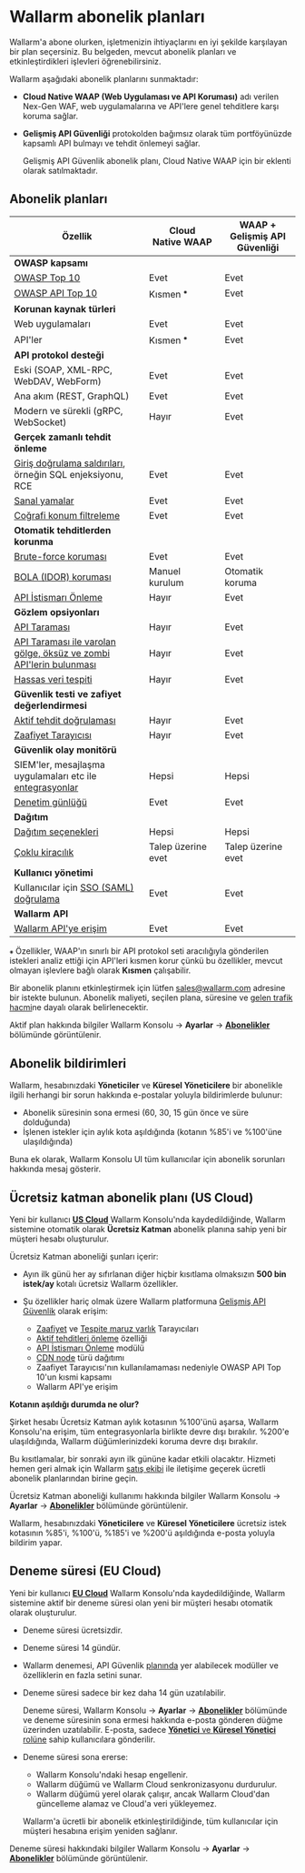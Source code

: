 # Wallarm abonelik planları

Wallarm'a abone olurken, işletmenizin ihtiyaçlarını en iyi şekilde karşılayan bir plan seçersiniz. Bu belgeden, mevcut abonelik planları ve etkinleştirdikleri işlevleri öğrenebilirsiniz.

Wallarm aşağıdaki abonelik planlarını sunmaktadır:

* **Cloud Native WAAP (Web Uygulaması ve API Koruması)** adı verilen Nex-Gen WAF, web uygulamalarına ve API'lere genel tehditlere karşı koruma sağlar.
* **Gelişmiş API Güvenliği** protokolden bağımsız olarak tüm portföyünüzde kapsamlı API bulmayı ve tehdit önlemeyi sağlar.

    Gelişmiş API Güvenlik abonelik planı, Cloud Native WAAP için bir eklenti olarak satılmaktadır.

## Abonelik planları

| Özellik | Cloud Native WAAP | WAAP + Gelişmiş API Güvenliği |
| ------- | ----------------- | --------------------- |
| **OWASP kapsamı** | | |
| [OWASP Top 10](https://owasp.org/www-project-top-ten/) | Evet | Evet |
| [OWASP API Top 10](https://owasp.org/www-project-api-security/) | Kısmen <sup>⁕</sup> | Evet |
| **Korunan kaynak türleri** | | |
| Web uygulamaları | Evet | Evet |
| API'ler | Kısmen <sup>⁕</sup> | Evet |
| **API protokol desteği** | | |
| Eski (SOAP, XML-RPC, WebDAV, WebForm) | Evet | Evet |
| Ana akım (REST, GraphQL) | Evet | Evet |
| Modern ve sürekli (gRPC, WebSocket) | Hayır | Evet |
| **Gerçek zamanlı tehdit önleme** | | |
| [Giriş doğrulama saldırıları](../about-wallarm/protecting-against-attacks.md#input-validation-attacks), örneğin SQL enjeksiyonu, RCE | Evet | Evet |
| [Sanal yamalar](../user-guides/rules/vpatch-rule.md) | Evet | Evet |
| [Coğrafi konum filtreleme](../user-guides/ip-lists/overview.md) | Evet | Evet |
| **Otomatik tehditlerden korunma** | | |
| [Brute-force koruması](../admin-en/configuration-guides/protecting-against-bruteforce.md) | Evet | Evet |
| [BOLA (IDOR) koruması](../admin-en/configuration-guides/protecting-against-bola.md) | Manuel kurulum | Otomatik koruma |
| [API İstismarı Önleme](../api-abuse-prevention/overview.md) | Hayır | Evet |
| **Gözlem opsiyonları** | | |
| [API Taraması](../api-discovery/overview.md) | Hayır | Evet |
| [API Taraması ile varolan gölge, öksüz ve zombi API'lerin bulunması](../api-discovery/overview.md#shadow-orphan-and-zombie-apis) | Hayır | Evet |
| [Hassas veri tespiti](../api-discovery/overview.md) | Hayır | Evet |
| **Güvenlik testi ve zafiyet değerlendirmesi** | | |
| [Aktif tehdit doğrulaması](../about-wallarm/detecting-vulnerabilities.md#active-threat-verification) | Hayır | Evet |
| [Zaafiyet Tarayıcısı](../about-wallarm/detecting-vulnerabilities.md#vulnerability-scanner) | Hayır | Evet |
| **Güvenlik olay monitörü** | | |
| SIEM'ler, mesajlaşma uygulamaları etc ile [entegrasyonlar](../user-guides/settings/integrations/integrations-intro.md) | Hepsi | Hepsi |
| [Denetim günlüğü](../user-guides/settings/audit-log.md) | Evet | Evet |
| **Dağıtım** | | |
| [Dağıtım seçenekleri](../installation/supported-deployment-options.md) | Hepsi | Hepsi |
| [Çoklu kiracılık](../installation/multi-tenant/overview.md) | Talep üzerine evet | Talep üzerine evet |
| **Kullanıcı yönetimi** | | |
| Kullanıcılar için [SSO (SAML) doğrulama](../admin-en/configuration-guides/sso/intro.md) | Evet | Evet |
| **Wallarm API** | | |
| [Wallarm API'ye erişim](../api/overview.md) | Evet | Evet |

`⁕` Özellikler, WAAP'ın sınırlı bir API protokol seti aracılığıyla gönderilen istekleri analiz ettiği için API'leri kısmen korur çünkü bu özellikler, mevcut olmayan işlevlere bağlı olarak **Kısmen** çalışabilir.

Bir abonelik planını etkinleştirmek için lütfen [sales@wallarm.com](mailto:sales@wallarm.com) adresine bir istekte bulunun. Abonelik maliyeti, seçilen plana, süresine ve [gelen trafik hacmi](../admin-en/operation/learn-incoming-request-number.md)ne dayalı olarak belirlenecektir.

Aktif plan hakkında bilgiler Wallarm Konsolu → **Ayarlar** → [**Abonelikler**](../user-guides/settings/subscriptions.md) bölümünde görüntülenir.

## Abonelik bildirimleri

Wallarm, hesabınızdaki **Yöneticiler** ve **Küresel Yöneticilere** bir abonelikle ilgili herhangi bir sorun hakkında e-postalar yoluyla bildirimlerde bulunur:

* Abonelik süresinin sona ermesi (60, 30, 15 gün önce ve süre dolduğunda)
* İşlenen istekler için aylık kota aşıldığında (kotanın %85'i ve %100'üne ulaşıldığında)

Buna ek olarak, Wallarm Konsolu UI tüm kullanıcılar için abonelik sorunları hakkında mesaj gösterir.

## Ücretsiz katman abonelik planı (US Cloud)

Yeni bir kullanıcı **[US Cloud](overview.md#cloud)** Wallarm Konsolu'nda kaydedildiğinde, Wallarm sistemine otomatik olarak **Ücretsiz Katman** abonelik planına sahip yeni bir müşteri hesabı oluşturulur.

Ücretsiz Katman aboneliği şunları içerir:

* Ayın ilk günü her ay sıfırlanan diğer hiçbir kısıtlama olmaksızın **500 bin istek/ay** kotalı ücretsiz Wallarm özellikler.
* Şu özellikler hariç olmak üzere Wallarm platformuna [Gelişmiş API Güvenlik](#subscription-plans) olarak erişim:

    * [Zaafiyet](detecting-vulnerabilities.md#vulnerability-scanner) ve [Tespite maruz varlık](../user-guides/scanner.md) Tarayıcıları
    * [Aktif tehditleri önleme](detecting-vulnerabilities.md#active-threat-verification) özelliği
    * [API İstismarı Önleme](../api-abuse-prevention/overview.md) modülü
    * [CDN node](../installation/cdn-node.md) türü dağıtımı
    * Zaafiyet Tarayıcısı'nın kullanılamaması nedeniyle OWASP API Top 10'un kısmi kapsamı
    * Wallarm API'ye erişim

**Kotanın aşıldığı durumda ne olur?**

Şirket hesabı Ücretsiz Katman aylık kotasının %100'ünü aşarsa, Wallarm Konsolu'na erişim, tüm entegrasyonlarla birlikte devre dışı bırakılır. %200'e ulaşıldığında, Wallarm düğümlerinizdeki koruma devre dışı bırakılır.

Bu kısıtlamalar, bir sonraki ayın ilk gününe kadar etkili olacaktır. Hizmeti hemen geri almak için Wallarm [satış ekibi](mailto:sales@wallarm.com) ile iletişime geçerek ücretli abonelik planlarından birine geçin.

Ücretsiz Katman aboneliği kullanımı hakkında bilgiler Wallarm Konsolu → **Ayarlar** → [**Abonelikler**](../user-guides/settings/subscriptions.md) bölümünde görüntülenir.

Wallarm, hesabınızdaki **Yöneticilere** ve **Küresel Yöneticilere** ücretsiz istek kotasının %85'i, %100'ü, %185'i ve %200'ü aşıldığında e-posta yoluyla bildirim yapar.

## Deneme süresi (EU Cloud)

Yeni bir kullanıcı **[EU Cloud](overview.md#cloud)** Wallarm Konsolu'nda kaydedildiğinde, Wallarm sistemine aktif bir deneme süresi olan yeni bir müşteri hesabı otomatik olarak oluşturulur.

* Deneme süresi ücretsizdir.
* Deneme süresi 14 gündür.
* Wallarm denemesi, API Güvenlik [planında](#subscription-plans) yer alabilecek modüller ve özelliklerin en fazla setini sunar.
* Deneme süresi sadece bir kez daha 14 gün uzatılabilir.

    Deneme süresi, Wallarm Konsolu → **Ayarlar** → [**Abonelikler**](../user-guides/settings/subscriptions.md) bölümünde ve deneme süresinin sona ermesi hakkında e-posta gönderen düğme üzerinden uzatılabilir. E-posta, sadece [**Yönetici** ve **Küresel Yönetici** rolüne](../user-guides/settings/users.md#user-roles) sahip kullanıcılara gönderilir.
* Deneme süresi sona ererse:

    * Wallarm Konsolu'ndaki hesap engellenir.
    * Wallarm düğümü ve Wallarm Cloud senkronizasyonu durdurulur.
    * Wallarm düğümü yerel olarak çalışır, ancak Wallarm Cloud'dan güncelleme alamaz ve Cloud'a veri yükleyemez.
    
    Wallarm'a ücretli bir abonelik etkinleştirildiğinde, tüm kullanıcılar için müşteri hesabına erişim yeniden sağlanır.

Deneme süresi hakkındaki bilgiler Wallarm Konsolu → **Ayarlar** → [**Abonelikler**](../user-guides/settings/subscriptions.md) bölümünde görüntülenir.